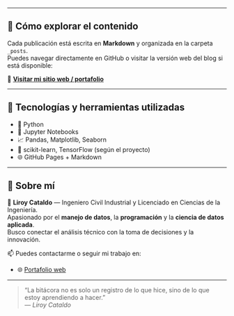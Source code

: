 
---

## 🚀 Cómo explorar el contenido

Cada publicación está escrita en **Markdown** y organizada en la carpeta `_posts`.  
Puedes navegar directamente en GitHub o visitar la versión web del blog si está disponible:

🔗 [**Visitar mi sitio web / portafolio**](https://lirbast.github.io/web_page/)

---

## 🧰 Tecnologías y herramientas utilizadas

- 🐍 Python  
- 📓 Jupyter Notebooks  
- 📈 Pandas, Matplotlib, Seaborn  
- 🤖 scikit-learn, TensorFlow (según el proyecto)  
- 🌐 GitHub Pages + Markdown  

---

## 💬 Sobre mí

👋 **Liroy Cataldo** — Ingeniero Civil Industrial y Licenciado en Ciencias de la Ingeniería.  
Apasionado por el **manejo de datos**, la **programación** y la **ciencia de datos aplicada**.  
Busco conectar el análisis técnico con la toma de decisiones y la innovación.

📫 Puedes contactarme o seguir mi trabajo en:  
- 🌐 [Portafolio web](https://lirbast.github.io/web_page/)  


---

> “La bitácora no es solo un registro de lo que hice, sino de lo que estoy aprendiendo a hacer.”  
> — *Liroy Cataldo*
